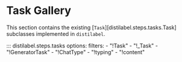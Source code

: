 # Task Gallery

This section contains the existing [`Task`][distilabel.steps.tasks.Task] subclasses implemented in `distilabel`.

::: distilabel.steps.tasks
    options:
        filters:
        - "!Task"
        - "!_Task"
        - "!GeneratorTask"
        - "!ChatType"
        - "!typing"
        - "!content"

